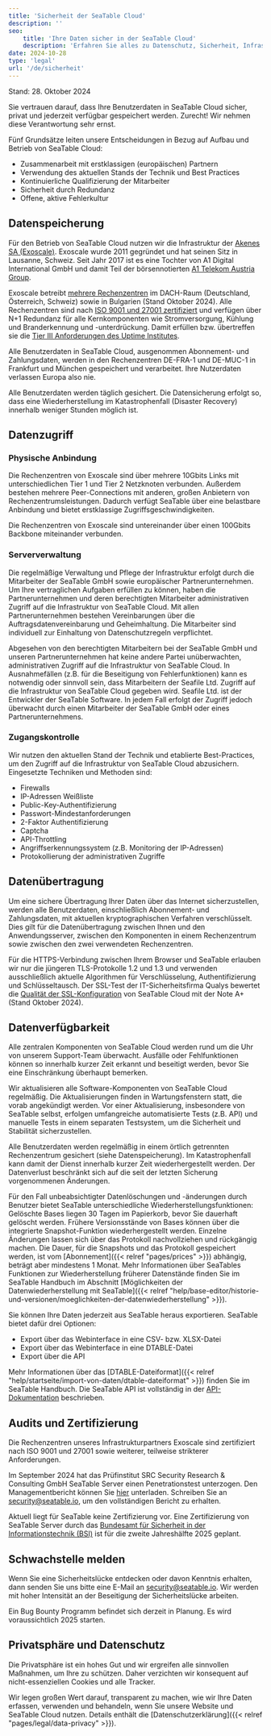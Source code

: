 ```yaml
---
title: 'Sicherheit der SeaTable Cloud'
description: ''
seo:
    title: 'Ihre Daten sicher in der SeaTable Cloud'
    description: 'Erfahren Sie alles zu Datenschutz, Sicherheit, Infrastruktur und Verfügbarkeit Ihrer Daten in der SeaTable Cloud.'
date: 2024-10-28
type: 'legal'
url: '/de/sicherheit'
---
```


Stand: 28. Oktober 2024

Sie vertrauen darauf, dass Ihre Benutzerdaten in SeaTable Cloud sicher, privat und jederzeit verfügbar gespeichert werden. Zurecht! Wir nehmen diese Verantwortung sehr ernst.

Fünf Grundsätze leiten unsere Entscheidungen in Bezug auf Aufbau und Betrieb von SeaTable Cloud:

- Zusammenarbeit mit erstklassigen (europäischen) Partnern
- Verwendung des aktuellen Stands der Technik und Best Practices
- Kontinuierliche Qualifizierung der Mitarbeiter
- Sicherheit durch Redundanz
- Offene, aktive Fehlerkultur

## Datenspeicherung

Für den Betrieb von SeaTable Cloud nutzen wir die Infrastruktur der [Akenes SA (Exoscale)](https://www.exoscale.com/). Exoscale wurde 2011 gegründet und hat seinen Sitz in Lausanne, Schweiz. Seit Jahr 2017 ist es eine Tochter von A1 Digital International GmbH und damit Teil der börsennotierten [A1 Telekom Austria Group](https://www.a1.group/de/home).

Exoscale betreibt [mehrere Rechenzentren](https://www.exoscale.com/datacenters/) im DACH-Raum (Deutschland, Österreich, Schweiz) sowie in Bulgarien (Stand Oktober 2024). Alle Rechenzentren sind nach [ISO 9001 und 27001 zertifiziert](https://www.exoscale.com/compliance/) und verfügen über N+1 Redundanz für alle Kernkomponenten wie Stromversorgung, Kühlung und Branderkennung und -unterdrückung. Damit erfüllen bzw. übertreffen sie die [Tier III Anforderungen des Uptime Institutes](https://uptimeinstitute.com/tiers).

Alle Benutzerdaten in SeaTable Cloud, ausgenommen Abonnement- und Zahlungsdaten, werden in den Rechenzentren DE-FRA-1 und DE-MUC-1 in Frankfurt und München gespeichert und verarbeitet. Ihre Nutzerdaten verlassen Europa also nie.

Alle Benutzerdaten werden täglich gesichert. Die Datensicherung erfolgt so, dass eine Wiederherstellung im Katastrophenfall (Disaster Recovery) innerhalb weniger Stunden möglich ist.

## Datenzugriff

### Physische Anbindung

Die Rechenzentren von Exoscale sind über mehrere 10Gbits Links mit unterschiedlichen Tier 1 und Tier 2 Netzknoten verbunden. Außerdem bestehen mehrere Peer-Connections mit anderen, großen Anbietern von Rechenzentrumsleistungen. Dadurch verfügt SeaTable über eine belastbare Anbindung und bietet erstklassige Zugriffsgeschwindigkeiten.

Die Rechenzentren von Exoscale sind untereinander über einen 100Gbits Backbone miteinander verbunden.

### Serververwaltung

Die regelmäßige Verwaltung und Pflege der Infrastruktur erfolgt durch die Mitarbeiter der SeaTable GmbH sowie europäischer Partnerunternehmen. Um Ihre vertraglichen Aufgaben erfüllen zu können, haben die Partnerunternehmen und deren berechtigten Mitarbeiter administrativen Zugriff auf die Infrastruktur von SeaTable Cloud. Mit allen Partnerunternehmen bestehen Vereinbarungen über die Auftragsdatenvereinbarung und Geheimhaltung. Die Mitarbeiter sind individuell zur Einhaltung von Datenschutzregeln verpflichtet.

Abgesehen von den berechtigten Mitarbeitern bei der SeaTable GmbH und unseren Partnerunternehmen hat keine andere Partei unüberwachten, administrativen Zugriff auf die Infrastruktur von SeaTable Cloud. In Ausnahmefällen (z.B. für die Beseitigung von Fehlerfunktionen) kann es notwendig oder sinnvoll sein, dass Mitarbeitern der Seafile Ltd. Zugriff auf die Infrastruktur von SeaTable Cloud gegeben wird. Seafile Ltd. ist der Entwickler der SeaTable Software. In jedem Fall erfolgt der Zugriff jedoch überwacht durch einen Mitarbeiter der SeaTable GmbH oder eines Partnerunternehmens.

### Zugangskontrolle

Wir nutzen den aktuellen Stand der Technik und etablierte Best-Practices, um den Zugriff auf die Infrastruktur von SeaTable Cloud abzusichern. Eingesetzte Techniken und Methoden sind:

- Firewalls
- IP-Adressen Weißliste
- Public-Key-Authentifizierung
- Passwort-Mindestanforderungen
- 2-Faktor Authentifizierung
- Captcha
- API-Throttling
- Angriffserkennungssystem (z.B. Monitoring der IP-Adressen)
- Protokollierung der administrativen Zugriffe

## Datenübertragung

Um eine sichere Übertragung Ihrer Daten über das Internet sicherzustellen, werden alle Benutzerdaten, einschließlich Abonnement- und Zahlungsdaten, mit aktuellen kryptographischen Verfahren verschlüsselt. Dies gilt für die Datenübertragung zwischen Ihnen und den Anwendungsserver, zwischen den Komponenten in einem Rechenzentrum sowie zwischen den zwei verwendeten Rechenzentren.

Für die HTTPS-Verbindung zwischen Ihrem Browser und SeaTable erlauben wir nur die jüngeren TLS-Protokolle 1.2 und 1.3 und verwenden ausschließlich aktuelle Algorithmen für Verschlüsselung, Authentifizierung und Schlüsseltausch. Der SSL-Test der IT-Sicherheitsfirma Qualys bewertet die [Qualität der SSL-Konfiguration](https://www.ssllabs.com/ssltest/) von SeaTable Cloud mit der Note A+ (Stand Oktober 2024).

## Datenverfügbarkeit

Alle zentralen Komponenten von SeaTable Cloud werden rund um die Uhr von unserem Support-Team überwacht. Ausfälle oder Fehlfunktionen können so innerhalb kurzer Zeit erkannt und beseitigt werden, bevor Sie eine Einschränkung überhaupt bemerken.

Wir aktualisieren alle Software-Komponenten von SeaTable Cloud regelmäßig. Die Aktualisierungen finden in Wartungsfenstern statt, die vorab angekündigt werden. Vor einer Aktualisierung, insbesondere von SeaTable selbst, erfolgen umfangreiche automatisierte Tests (z.B. API) und manuelle Tests in einem separaten Testsystem, um die Sicherheit und Stabilität sicherzustellen.

Alle Benutzerdaten werden regelmäßig in einem örtlich getrennten Rechenzentrum gesichert (siehe Datenspeicherung). Im Katastrophenfall kann damit der Dienst innerhalb kurzer Zeit wiederhergestellt werden. Der Datenverlust beschränkt sich auf die seit der letzten Sicherung vorgenommenen Änderungen.

Für den Fall unbeabsichtigter Datenlöschungen und -änderungen durch Benutzer bietet SeaTable unterschiedliche Wiederherstellungsfunktionen: Gelöschte Bases liegen 30 Tagen im Papierkorb, bevor Sie dauerhaft gelöscht werden. Frühere Versionsstände von Bases können über die integrierte Snapshot-Funktion wiederhergestellt werden. Einzelne Änderungen lassen sich über das Protokoll nachvollziehen und rückgängig machen. Die Dauer, für die Snapshots und das Protokoll gespeichert werden, ist vom [Abonnement]({{< relref "pages/prices" >}}) abhängig, beträgt aber mindestens 1 Monat. Mehr Informationen über SeaTables Funktionen zur Wiederherstellung früherer Datenstände finden Sie im SeaTable Handbuch im Abschnitt [Möglichkeiten der Datenwiederherstellung mit SeaTable]({{< relref "help/base-editor/historie-und-versionen/moeglichkeiten-der-datenwiederherstellung" >}}).

Sie können Ihre Daten jederzeit aus SeaTable heraus exportieren. SeaTable bietet dafür drei Optionen:

- Export über das Webinterface in eine CSV- bzw. XLSX-Datei
- Export über das Webinterface in eine DTABLE-Datei
- Export über die API

Mehr Informationen über das [DTABLE-Dateiformat]({{< relref "help/startseite/import-von-daten/dtable-dateiformat" >}}) finden Sie im SeaTable Handbuch. Die SeaTable API ist vollständig in der [API-Dokumentation](https://api.seatable.com/) beschrieben.

## Audits und Zertifizierung

Die Rechenzentren unseres Infrastrukturpartners Exoscale sind zertifiziert nach ISO 9001 und 27001 sowie weiterer, teilweise strikterer Anforderungen.

Im September 2024 hat das Prüfinstitut SRC Security Research & Consulting GmbH SeaTable Server einen Penetrationstest unterzogen. Den Managementbericht können Sie [hier](/Seatable-2401_Management_Summary_v1.2.pdf) unterladen. Schreiben Sie an security@seatable.io, um den vollständigen Bericht zu erhalten.

Aktuell liegt für SeaTable keine Zertifizierung vor. Eine Zertifizierung von SeaTable Server durch das [Bundesamt für Sicherheit in der Informationstechnik (BSI)](https://www.bsi.bund.de/) ist für die zweite Jahreshälfte 2025 geplant.

## Schwachstelle melden

Wenn Sie eine Sicherheitslücke entdecken oder davon Kenntnis erhalten, dann senden Sie uns bitte eine E-Mail an [security@seatable.io](mailto:security@seatable.io). Wir werden mit hoher Intensität an der Beseitigung der Sicherheitslücke arbeiten.

Ein Bug Bounty Programm befindet sich derzeit in Planung. Es wird voraussichtlich 2025 starten.

## Privatsphäre und Datenschutz

Die Privatsphäre ist ein hohes Gut und wir ergreifen alle sinnvollen Maßnahmen, um Ihre zu schützen. Daher verzichten wir konsequent auf nicht-essenziellen Cookies und alle Tracker.

Wir legen großen Wert darauf, transparent zu machen, wie wir Ihre Daten erfassen, verwenden und behandeln, wenn Sie unsere Website und SeaTable Cloud nutzen. Details enthält die [Datenschutzerklärung]({{< relref "pages/legal/data-privacy" >}}).
